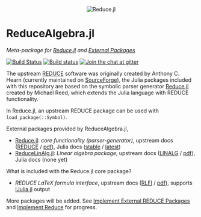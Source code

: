 <p align="center">
  <img src="https://github.com/chakravala/Reduce.jl/blob/master/docs/src/assets/logo.png" alt="Reduce.jl"/>
</p>

# ReduceAlgebra.jl

*Meta-package for [Reduce.jl](https://github.com/chakravala/Reduce.jl) and [External Packages](https://github.com/JuliaReducePkg)*

[![Build Status](https://travis-ci.org/JuliaReducePkg/ReduceAlgebra.jl.svg?branch=master)](https://travis-ci.org/JuliaReducePkg/ReduceAlgebra.jl)
[![Build status](https://ci.appveyor.com/api/projects/status/rsk2jdjwnl4spd7d?svg=true)](https://ci.appveyor.com/project/chakravala/reducealgebra-jl)
[![Join the chat at gitter](https://badges.gitter.im/Reduce-jl/Lobby.svg)](https://gitter.im/Reduce-jl/Lobby?utm_source=badge&utm_medium=badge&utm_campaign=pr-badge&utm_content=badge)

The upstream [REDUCE](http://www.reduce-algebra.com) software was originally created by Anthony C. Hearn (currently maintained on [SourceForge](https://sourceforge.net/p/reduce-algebra/)), the Julia packages included with this repository are based on the symbolic parser generator [Reduce.jl](https://github.com/chakravala/Reduce.jl) created by Michael Reed, which extends the Julia language with REDUCE functionality.

In Reduce.jl, an upstream REDUCE package can be used with `load_package(::Symbol)`.

External packages provided by ReduceAlgebra.jl,
- [Reduce.jl](https://github.com/chakravala/Reduce.jl): *core functionality (parser-generator)*, upstream docs ([REDUCE](http://www.reduce-algebra.com/manual/manual.html) / [pdf](http://www.reduce-algebra.com/manual/manual.pdf)), Julia docs ([stable](https://chakravala.github.io/Reduce.jl/stable) / [latest](https://chakravala.github.io/Reduce.jl/latest))
- [ReduceLinAlg.jl](https://github.com/JuliaReducePkg/ReduceLinAlg.jl): *Linear algebra package*, upstream docs ([LINALG](http://www.reduce-algebra.com/manual/manualse127.html) / [pdf](http://www.reduce-algebra.com/manual/contributed/linalg.pdf)), Julia docs (none yet)

What is included with the Reduce.jl core package?
- *REDUCE LaTeX formula interface*, upstream docs ([RLFI](http://www.reduce-algebra.com/manual/manualse146.html) / [pdf](http://www.reduce-algebra.com/manual/contributed/rlfi.pdf)), supports [IJulia.jl](https://github.com/JuliaLang/IJulia.jl) output

More packages will be added. See [Implement External REDUCE Packages](https://github.com/orgs/JuliaReducePkg/projects/1) and [Implement Reduce](https://github.com/chakravala/Reduce.jl/projects/1) for progress.
